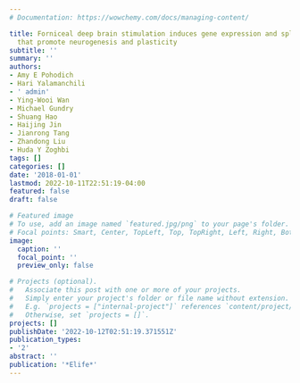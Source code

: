 ```yaml
---
# Documentation: https://wowchemy.com/docs/managing-content/

title: Forniceal deep brain stimulation induces gene expression and splicing changes
  that promote neurogenesis and plasticity
subtitle: ''
summary: ''
authors:
- Amy E Pohodich
- Hari Yalamanchili
- ' admin'
- Ying-Wooi Wan
- Michael Gundry
- Shuang Hao
- Haijing Jin
- Jianrong Tang
- Zhandong Liu
- Huda Y Zoghbi
tags: []
categories: []
date: '2018-01-01'
lastmod: 2022-10-11T22:51:19-04:00
featured: false
draft: false

# Featured image
# To use, add an image named `featured.jpg/png` to your page's folder.
# Focal points: Smart, Center, TopLeft, Top, TopRight, Left, Right, BottomLeft, Bottom, BottomRight.
image:
  caption: ''
  focal_point: ''
  preview_only: false

# Projects (optional).
#   Associate this post with one or more of your projects.
#   Simply enter your project's folder or file name without extension.
#   E.g. `projects = ["internal-project"]` references `content/project/deep-learning/index.md`.
#   Otherwise, set `projects = []`.
projects: []
publishDate: '2022-10-12T02:51:19.371551Z'
publication_types:
- '2'
abstract: ''
publication: '*Elife*'
---
```

